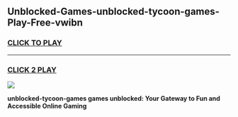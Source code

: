 
## Unblocked-Games-unblocked-tycoon-games-Play-Free-vwibn
<h3>
<a href="https://premium76.site?title=unblocked-tycoon-games&ref=19M">CLICK TO PLAY</a></h3>
<hr>

<h3>
<a href="https://premium76.site?title=unblocked-tycoon-games&ref=19M">CLICK 2 PLAY</a>
  
</h3>

<a href="https://premium76.site?title=unblocked-tycoon-games&ref=19M"><img src="https://clearcache.store/games.png"></a>


**unblocked-tycoon-games games unblocked: Your Gateway to Fun and Accessible Online Gaming**
